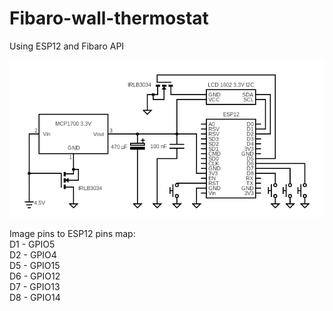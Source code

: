 # Fibaro-wall-thermostat
Using ESP12 and Fibaro API

![Circuit](circ3.png?raw=true "Circuit")

Image pins to ESP12 pins map:<br />
D1 - GPIO5<br />
D2 - GPIO4<br />
D5 - GPIO15<br />
D6 - GPIO12<br />
D7 - GPIO13<br />
D8 - GPIO14
